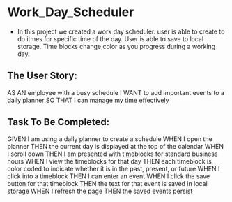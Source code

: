 # Work_Day_Scheduler

* In this project we created a work day scheduler. user is able to create to do itmes for specific time of the day. User is able to save to local storage. Time blocks change color as you progress during a working day.
## The User Story:
AS AN employee with a busy schedule
I WANT to add important events to a daily planner
SO THAT I can manage my time effectively
## Task To Be Completed:
GIVEN I am using a daily planner to create a schedule
WHEN I open the planner
THEN the current day is displayed at the top of the calendar
WHEN I scroll down
THEN I am presented with timeblocks for standard business hours
WHEN I view the timeblocks for that day
THEN each timeblock is color coded to indicate whether it is in the past, present, or future
WHEN I click into a timeblock
THEN I can enter an event
WHEN I click the save button for that timeblock
THEN the text for that event is saved in local storage
WHEN I refresh the page
THEN the saved events persist
